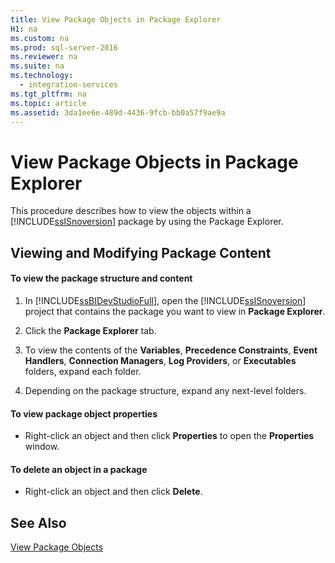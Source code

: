 ```yaml
---
title: View Package Objects in Package Explorer
H1: na
ms.custom: na
ms.prod: sql-server-2016
ms.reviewer: na
ms.suite: na
ms.technology: 
  - integration-services
ms.tgt_pltfrm: na
ms.topic: article
ms.assetid: 3da1ee6e-489d-4436-9fcb-bb0a57f9ae9a
---
```

# View Package Objects in Package Explorer
  This procedure describes how to view the objects within a [!INCLUDE[ssISnoversion](../../Token/Other/ssISnoversion_md.md)] package by using the Package Explorer.  
  
## Viewing and Modifying Package Content  
  
#### To view the package structure and content  
  
1.  In [!INCLUDE[ssBIDevStudioFull](../../Token/Other/ssBIDevStudioFull_md.md)], open the [!INCLUDE[ssISnoversion](../../Token/Other/ssISnoversion_md.md)] project that contains the package you want to view in **Package Explorer**.  
  
2.  Click the **Package Explorer** tab.  
  
3.  To view the contents of the **Variables**, **Precedence Constraints**, **Event Handlers**, **Connection Managers**, **Log Providers**, or **Executables** folders, expand each folder.  
  
4.  Depending on the package structure, expand any next\-level folders.  
  
#### To view package object properties  
  
-   Right\-click an object and then click **Properties** to open the **Properties** window.  
  
#### To delete an object in a package  
  
-   Right\-click an object and then click **Delete**.  
  
## See Also  
 [View Package Objects](../../Topics/TopicNameNotContainA/View-Package-Objects.md)  
  
  